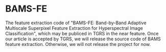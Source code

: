 # BAMS-FE
The feature extraction code of "BAMS-FE: Band-by-Band Adaptive Multiscale Superpixel Feature Extraction for Hyperspectral Image Classification", which may be publiced in TGRS in the near feature. Once our article is accepted by TGRS, we will release the source code of BAMS feature extraction. Otherwise, we will not release the project for now.
